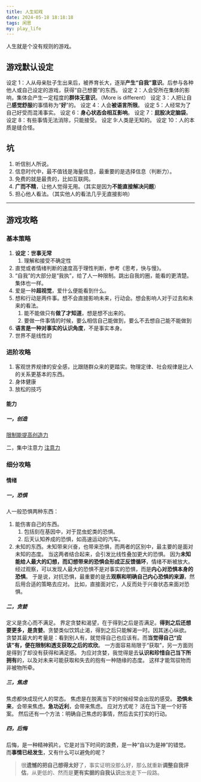 ```yaml
---
title: 人生如戏
date: 2024-05-18 18:18:18
tags: 闲思
my: play_life
---
```

人生就是个没有规则的游戏。

## 游戏默认设定

设定 1：人从母亲肚子生出来后，被养育长大，逐渐**产生“自我”意识**。后参与各种他人或自己设定的游戏，获得“自己想要”的东西。
设定 2：人会受所在集体的影响，集体会产生一定程度的**群体无意识**。（More is different）
设定 3：人把让自己**感觉舒服**的事情称为“**好**”的。
设定 4：人会**被语言所限**。
设定 5：人经常为了自己好受而混淆事实。
设定 6：**身心状态会相互影响**。
设定 7：**屁股决定脑袋**。
设定 8：有些事情无法消除，只能接受。
设定 9:人类是无知的。
设定 10：人的本质是缝合怪。

## 坑

1. 听信别人所说。
2. 信息时代中，最不值钱是海量信息，最重要的是选择信息（判断力）。
3. 免费的就是最贵的，比如互联网。
4. **广而不精**，让他人觉得无用。（其实是因为**不能直接解决问题**）
5. 担心他人看法。（其实他人的看法几乎无直接影响）

---

## 游戏攻略

### 基本策略

1. **设定：世事无常**
    1. 理解和接受不确定性
2. 直觉或者情绪判断的速度高于理性判断，参考《思考，快与慢》。
3. “自我”的大部分是“我执”，给了人一种限制。跳出自我的圈，能看的更清楚。集体也一样。
4. 爱是一种**超视觉**，爱什么便能看到什么。
5. 想和行动是两件事。想不会直接影响未来，行动会。想会影响人对于过去和未来的看法。
    1. 能不能做只有**做了才知道**，想是想不出来的。
    2. 要做一件事情的时候，要么相信自己能做到，要么不去想自己能不能做到
6. **语言是一种对事实的认识角度**，不是事实本身。
7. 世界不是线性的

### 进阶攻略

1. 客观世界规律的安全感，比跟随群众来的更踏实。物理定律、社会规律是比人的关系更基本的东西。
2. 身体健康
3. 放松的技巧

#### 能力

##### 一，创造

[限制能提高创造力](https://dasein.site/2024/05/16/brainy_brain/)

二，集中注意力
[注意力](https://dasein.site/2024/05/16/attention/)

### 细分攻略

#### 情绪

##### 一，恐惧

人一般恐惧两种东西：

1. 能伤害自己的东西。
   1. 包括刻在基因中，对于昆虫蛇类的恐惧。
   2. 后天认知养成的恐惧，如高速运动的汽车。
2. 未知的东西。未知带来兴奋，也带来恐惧，而两者的区别中，最主要的是面对未知的态度。
当这两者结合起来，会引发比线性叠加更大的恐惧。
因为**未知能给人最大的幻想，而幻想带来的恐惧会形成正反馈循环**，情绪不断被放大。
经过观察，可以发现人最大的恐惧不是对事实的恐惧，而是**内心对恐惧本身的恐惧**。
于是说，对抗恐惧，最重要的是去**观察和明确自己内心恐惧的来源**，然后用合适的策略去应对。
比如，直接面对它，人反而处于兴奋状态来面对恐惧。

##### 二，贪婪

定义是贪心而不满足。
界定贪婪和渴望，在于得到之后是否满足。**得到之后还想要更多，是贪婪**。贪婪类似饮鸩止渴，得到之后只能解渴一时。因其迷心纵欲。
贪婪其最大的考量是：看到别人有，就觉得自己也应该有。而**当觉得自己“应该”有，便在限制和透支获取之后的欢欣**。
一方面容易局限于“获取”，另一方面则是得到了却没有获得和满足感。
为应对贪婪，我觉得是去**认识和珍惜自己当下所拥有**的，以及对未来可能获取和失去的抱有一种随缘的态度。
这样才能驾驭物而非被物所牵。

##### 三，焦虑

焦虑都快成现代人的常态。
焦虑是在脱离当下的时候经常会出现的感受。
**恐惧未来**，会带来焦虑。**急功近利**，会带来焦虑。
应对方式呢？
活在当下是一个好答案。
然后还有一个方法：明确自己焦虑的事情，然后去实打实的行动。

##### 四，后悔

后悔，是一种精神鸦片。它是对当下时间的浪费，是一种“自以为是神”的错觉。
而**事情已经发生**，又有什么可以避免的呢？
> 很**遗憾的把自己想得太好**了，事实证明没那么好，那么就重新**调整自我评估**，从更低的、然而是**更有实据的自我认识**出发走下一段路。
